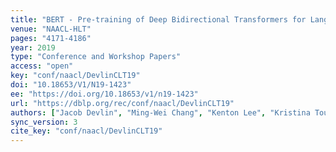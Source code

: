 ```yaml
---
title: "BERT - Pre-training of Deep Bidirectional Transformers for Language Understanding."
venue: "NAACL-HLT"
pages: "4171-4186"
year: 2019
type: "Conference and Workshop Papers"
access: "open"
key: "conf/naacl/DevlinCLT19"
doi: "10.18653/V1/N19-1423"
ee: "https://doi.org/10.18653/v1/n19-1423"
url: "https://dblp.org/rec/conf/naacl/DevlinCLT19"
authors: ["Jacob Devlin", "Ming-Wei Chang", "Kenton Lee", "Kristina Toutanova"]
sync_version: 3
cite_key: "conf/naacl/DevlinCLT19"
---
```

